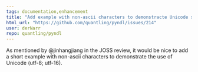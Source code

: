 ```yaml
---
tags: documentation,enhancement
title: "Add example with non-ascii characters to demonstracte Unicode support"
html_url: "https://github.com/quantling/pyndl/issues/214"
user: derNarr
repo: quantling/pyndl
---
```


As mentioned by @jinhangjiang in the JOSS review, it would be nice to add a short example with non-ascii characters to demonstrate the use of Unicode (utf-8; utf-16).